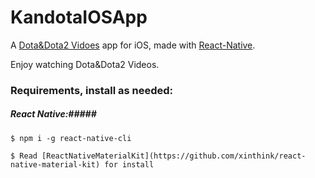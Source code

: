 # KandotaIOSApp

A [Dota&Dota2 Vidoes](http://kandota.thnuclub.com) app for iOS, made with [React-Native](https://github.com/facebook/react-native).

Enjoy watching Dota&Dota2 Videos.


### Requirements, install as needed: ###

##### React Native:#####
```
$ npm i -g react-native-cli

$ Read [ReactNativeMaterialKit](https://github.com/xinthink/react-native-material-kit) for install

```
